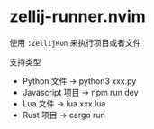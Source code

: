 # zellij-runner.nvim

使用 `:ZellijRun` 来执行项目或者文件

支持类型

- Python 文件 -> python3 xxx.py
- Javascript 项目 -> npm run dev
- Lua 文件 -> lua xxx.lua
- Rust 项目 -> cargo run


